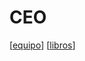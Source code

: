 # CEO

[[equipo]]
[[libros]]

[//begin]: # "Autogenerated link references for markdown compatibility"
[equipo]: equipo "Equipo"
[libros]: ../Personal/libros "Libros"
[//end]: # "Autogenerated link references"